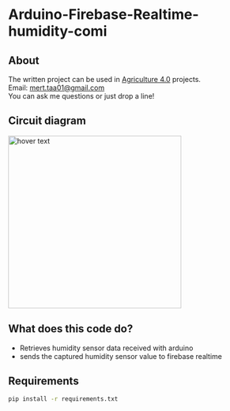 # Arduino-Firebase-Realtime-humidity-comi

## About 
The written project can be used in [Agriculture 4.0](https://www.google.com/search?q=Agriculture+4.0&sxsrf=AOaemvKjnFMzdtMn-lK64NLzFb0lUzvWsg:1632161913413&source=lnms&tbm=isch&sa=X&ved=2ahUKEwjO6sH4lI7zAhXCgf0HHdA0B_sQ_AUoAXoECAEQAw&cshid=1632161943908747&biw=1536&bih=722&dpr=1.25) projects.   
    Email: mert.taa01@gmail.com   
    You can ask me questions or just drop a line!

## Circuit diagram
<img src="https://i1.wp.com/www.buildcircuit.com/wp-content/uploads/2019/07/sadfsdf.png" width="350" title="hover text">

## What does this code do?
- Retrieves humidity sensor data received with arduino
- sends the captured humidity sensor value to firebase realtime


## Requirements
```sh
pip install -r requirements.txt
```

